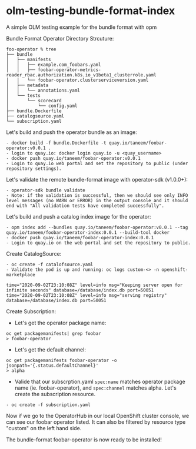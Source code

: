 # olm-testing-bundle-format-index
A simple OLM testing example for the bundle format with opm

Bundle Format Operator Directory Strcuture:

```
foo-operator % tree
├── bundle
│   ├── manifests
│   │   ├── example.com_foobars.yaml
│   │   ├── foobar-operator-metrics-reader_rbac.authorization.k8s.io_v1beta1_clusterrole.yaml
│   │   └── foobar-operator.clusterserviceversion.yaml
│   ├── metadata
│   │   └── annotations.yaml
│   └── tests
│       └── scorecard
│           └── config.yaml
├── bundle.Dockerfile
├── catalogsource.yaml
└── subscription.yaml
```

Let's build and push the operator bundle as an image:

```
- docker build -f bundle.Dockerfile -t quay.io/taneem/foobar-operator:v0.0.1 .
- login to quay.io: docker login quay.io -u <quay_username>
- docker push quay.io/taneem/foobar-operator:v0.0.1
- Login to quay.io web portal and set the repository to public (under repository settings). 
```

Let's validate the remote bundle-format image with operator-sdk (v1.0.0+):

```
- operator-sdk bundle validate 
- Note: if the validation is successful, then we should see only INFO level messages (no WARN or ERROR) in the output console and it should end with "All validation tests have completed successfully".
```

Let's build and push a catalog index image for the operator:

```
- opm index add --bundles quay.io/taneem/foobar-operator:v0.0.1 --tag quay.io/taneem/foobar-operator-index:0.0.1 --build-tool docker
- docker push quay.io/taneem/foobar-operator-index:0.0.1
- Login to quay.io on the web portal and set the repository to public.
```

Create CatalogSource:

```
- oc create -f catalofsource.yaml
- Validate the pod is up and running: oc logs custom-<> -n openshift-marketplace

time="2020-09-02T23:10:08Z" level=info msg="Keeping server open for infinite seconds" database=/database/index.db port=50051
time="2020-09-02T23:10:08Z" level=info msg="serving registry" database=/database/index.db port=50051
```

Create Subscription:


- Let's get the operator package name: 
```
oc get packagemanifests| grep foobar
> foobar-operator
```

- Let's get the default channel: 
```
oc get packagemanifests foobar-operator -o jsonpath='{.status.defaultChannel}'
> alpha
```

- Valide that our subscrption.yaml `spec:name` matches operator package name (ie. foobar-operator), and `spec:channel` matches alpha. Let's create the subscription resource.

```
- oc create -f subscription.yaml
```

Now if we go to the OperatorHub in our local OpenShift cluster console, we can see our foobar operator listed. It can also be filtered by resource type "custom" on the left hand side. 

The bundle-format foobar-operator is now ready to be installed!



